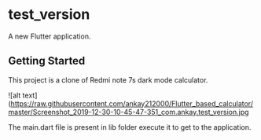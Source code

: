 # test_version

A new Flutter application.

## Getting Started

This project is a clone of Redmi note 7s dark mode calculator.


![alt text](https://raw.githubusercontent.com/ankay212000/Flutter_based_calculator/master/Screenshot_2019-12-30-10-45-47-351_com.ankay.test_version.jpg

The main.dart file is present in lib folder execute it to get to the application.


